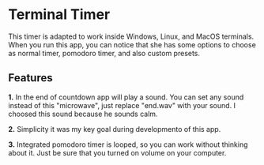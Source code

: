 # Terminal Timer

This timer is adapted to work inside Windows, Linux, and MacOS terminals. When you run this app, you can notice that she has some options to choose as normal timer, pomodoro timer, and also custom presets.

## Features

**1.** In the end of countdown app will play a sound. You can set any sound instead of this "microwave", just replace "end.wav" with your sound. I choosed this sound because he sounds calm.

**2.** Simplicity it was my key goal during developmento of this app.

**3.** Integrated pomodoro timer is looped, so you can work without thinking about it. Just be sure that you turned on volume on your computer.
